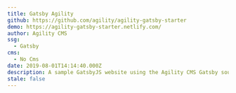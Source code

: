 ```yaml
---
title: Gatsby Agility
github: https://github.com/agility/agility-gatsby-starter
demo: https://agility-gatsby-starter.netlify.com/
author: Agility CMS
ssg:
  - Gatsby
cms:
  - No Cms
date: 2019-08-01T14:14:40.000Z
description: A sample GatsbyJS website using the Agility CMS Gatsby source plugin
stale: false
---
```

